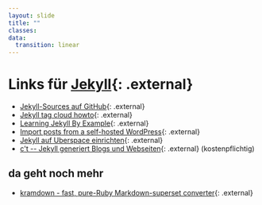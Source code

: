 ```yaml
---
layout: slide
title: ""
classes:
data:
  transition: linear
---
```


# Links für [Jekyll](http://jekyllrb.com/){: .external}

- [Jekyll-Sources auf GitHub](https://github.com/jekyll/jekyll){: .external}
- [Jekyll tag cloud howto](http://vvv.tobiassjosten.net/jekyll/jekyll-tag-cloud/){: .external}
- [Learning Jekyll By Example](https://learn.andrewmunsell.com/learn/jekyll-by-example/tutorial){: .external}
- [Import posts from a self-hosted WordPress](http://www.daveperrett.com/articles/2010/10/12/static-blogging-the-jekyll-way/){: .external}
- [Jekyll auf Uberspace einrichten](http://yannickihmels.de/statische-website-mit-jekyll-auf-uberspace/){: .external}
- [c't -- Jekyll generiert Blogs und Webseiten](http://www.heise.de/artikel-archiv/ct/2013/25/184_Statisch-praktisch-gut){: .external} (kostenpflichtig)

## da geht noch mehr

- [kramdown - fast, pure-Ruby Markdown-superset converter](http://kramdown.gettalong.org/){: .external}